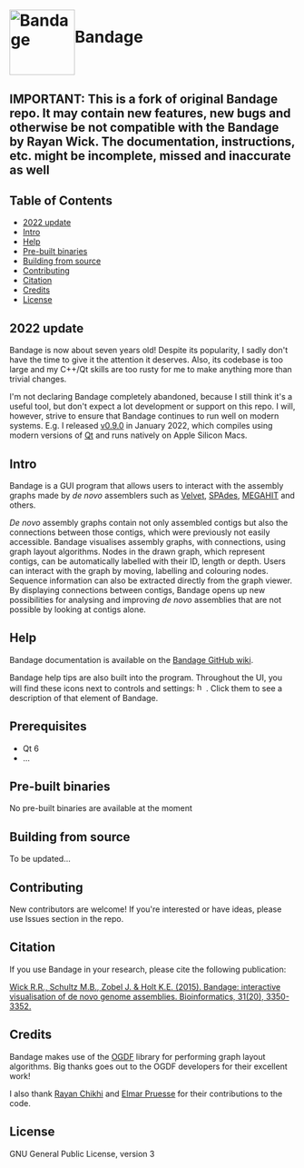 # <img src="http://rrwick.github.io/Bandage/images/logo.png" alt="Bandage" width="115" height="115" align="middle">Bandage

## IMPORTANT: This is a fork of original Bandage repo. It may contain new features, new bugs and otherwise be not compatible with the Bandage by Rayan Wick. The documentation, instructions, etc. might be incomplete, missed and inaccurate as well

## Table of Contents

* [2022 update](https://github.com/asl/Bandage#2022-update)
* [Intro](https://github.com/asl/Bandage#intro)
* [Help](https://github.com/asl/Bandage#help)
* [Pre-built binaries](https://github.com/asl/Bandage#pre-built-binaries)
* [Building from source](https://github.com/asl/Bandage#building-from-source)
* [Contributing](https://github.com/asl/Bandage#contributing)
* [Citation](https://github.com/asl/Bandage#citation)
* [Credits](https://github.com/asl/Bandage#credits)
* [License](https://github.com/asl/Bandage#license)



## 2022 update

Bandage is now about seven years old! Despite its popularity, I sadly don't have the time to give it the attention it deserves. Also, its codebase is too large and my C++/Qt skills are too rusty for me to make anything more than trivial changes.

I'm not declaring Bandage completely abandoned, because I still think it's a useful tool, but don't expect a lot development or support on this repo. I will, however, strive to ensure that Bandage continues to run well on modern systems. E.g. I released [v0.9.0](https://github.com/rrwick/Bandage/releases/tag/v0.9.0) in January 2022, which compiles using modern versions of [Qt](https://www.qt.io/) and runs natively on Apple Silicon Macs.



## Intro

Bandage is a GUI program that allows users to interact with the assembly graphs made by *de novo* assemblers such as <a href="https://www.ebi.ac.uk/~zerbino/velvet/" target="_blank">Velvet</a>, <a href="http://bioinf.spbau.ru/spades" target="_blank">SPAdes</a>, <a href="https://github.com/voutcn/megahit" target="_blank">MEGAHIT</a> and others.

*De novo* assembly graphs contain not only assembled contigs but also the connections between those contigs, which were previously not easily accessible. Bandage visualises assembly graphs, with connections, using graph layout algorithms. Nodes in the drawn graph, which represent contigs, can be automatically labelled with their ID, length or depth. Users can interact with the graph by moving, labelling and colouring nodes. Sequence information can also be extracted directly from the graph viewer. By displaying connections between contigs, Bandage opens up new possibilities for analysing and improving *de novo* assemblies that are not possible by looking at contigs alone.

## Help

Bandage documentation is available on the <a href="https://github.com/rrwick/Bandage/wiki" target="_blank">Bandage GitHub wiki</a>.

Bandage help tips are also built into the program. Throughout the UI, you will find these icons next to controls and settings: <img src="http://rrwick.github.io/Bandage/images/helptext.png" alt="help text icon" width="16" height="16">. Click them to see a description of that element of Bandage.

## Prerequisites
  * Qt 6
  * ...

## Pre-built binaries

No pre-built binaries are available at the moment

## Building from source

To be updated...




## Contributing

New contributors are welcome! If you're interested or have ideas, please use Issues section in the repo.



## Citation

If you use Bandage in your research, please cite the following publication:

[Wick R.R., Schultz M.B., Zobel J. & Holt K.E. (2015). Bandage: interactive visualisation of de novo genome assemblies. Bioinformatics, 31(20), 3350-3352.](http://bioinformatics.oxfordjournals.org/content/31/20/3350)



## Credits

Bandage makes use of the <a href="http://www.ogdf.net/" target="_blank">OGDF</a> library for performing graph layout algorithms. Big thanks goes out to the OGDF developers for their excellent work!

I also thank <a href="https://github.com/rchikhi" target="_blank">Rayan Chikhi</a> and <a href="https://github.com/epruesse" target="_blank">Elmar Pruesse</a> for their contributions to the code.



## License

GNU General Public License, version 3
